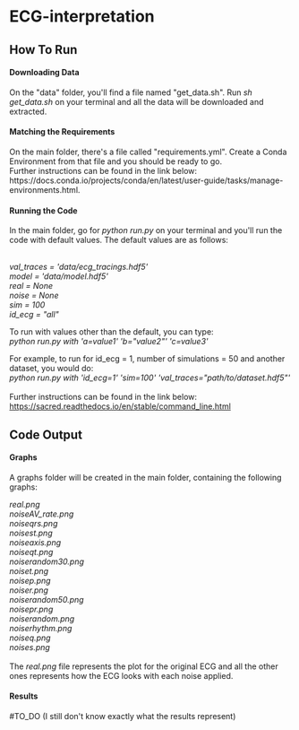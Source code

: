 # ECG-interpretation
<h2> How To Run </h2>

<h4> Downloading Data </h4>
On the "data" folder, you'll find a file named "get_data.sh". Run <i>sh get_data.sh</i> on your terminal and all
the data will be downloaded and extracted.

<h4> Matching the Requirements </h4>
On the main folder, there's a file called "requirements.yml". Create a Conda Environment from that file and you
should be ready to go. <br/>
Further instructions can be found in the link below: <br/>
https://docs.conda.io/projects/conda/en/latest/user-guide/tasks/manage-environments.html.

<h4> Running the Code </h4>

In the main folder, go for <i>python run.py</i> on your terminal and you'll run the code with default values.
The default values are as follows:

<br/><i>
val_traces = 'data/ecg_tracings.hdf5' <br/>
model  = 'data/model.hdf5' <br/>
real   = None <br/>
noise  = None <br/>
sim    = 100 <br/>
id_ecg = "all" <br/>
</i>

To run with values other than the default, you can type:<br/>
<i>python run.py with 'a=value1' 'b="value2"' 'c=value3'</i>

For example, to run for id_ecg = 1, number of simulations = 50 and another dataset, you would do: <br/>
<i>python run.py with 'id_ecg=1' 'sim=100' 'val_traces="path/to/dataset.hdf5"'</i> <br/>
<br/>
Further instructions can be found in the link below:<br/>
https://sacred.readthedocs.io/en/stable/command_line.html

<h2> Code Output </h2>

<h4> Graphs </h4>

A graphs folder will be created in the main folder, containing the following graphs:

<i>
real.png <br/>
noiseAV_rate.png <br/> 
noiseqrs.png <br/>
noisest.png <br/>
noiseaxis.png  <br/>
noiseqt.png  <br/>
noiserandom30.png  <br/>
noiset.png <br/>
noisep.png  <br/>
noiser.png  <br/>
noiserandom50.png <br/>
noisepr.png  <br/>
noiserandom.png  <br/>
noiserhythm.png <br/>
noiseq.png   <br/>
noises.png <br/>
</i>
<br/>
The <i>real.png</i> file represents the plot for the original ECG and all the other ones represents how the ECG looks
with each noise applied.

<h4> Results </h4>

#TO_DO (I still don't know exactly what the results represent)
